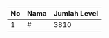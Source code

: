 | No | Nama            | Jumlah Level |
|----|-----------------|--------------|
| 1  | #    |    3810        |
